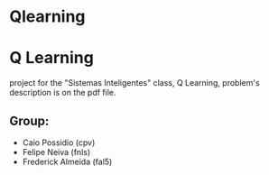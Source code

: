 # Qlearning
 
# Q Learning
project for the "Sistemas Inteligentes" class, Q Learning, problem's description is on the pdf file.

## Group:
* Caio Possidio (cpv)
* Felipe Neiva (fnls)
* Frederick Almeida (fal5)


